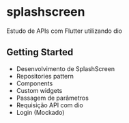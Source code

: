 # splashscreen

Estudo de APIs com Flutter utilizando dio

## Getting Started

- Desenvolvimento de SplashScreen
- Repositories pattern
- Components
- Custom widgets
- Passagem de parâmetros
- Requisição API com dio
- Login (Mockado)
